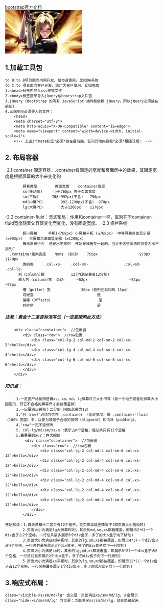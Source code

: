 [bootstrap官方文档](https://v3.bootcss.com/components/)<br>
<img src="../PHP/images/5d5e5c83ef06d.jpg" width=50% height=50% align="middle"/><br>
## 1.加载工具包
    to B:to B项目面向内网开发，给自身使用，比如OA系统
    to C:to 项目面向客户开发，给广大客户使用，比如电商
    1.<head>标签内导入css样式文件
    2.<body>标签底部导入jQuery与bootstrap文件包
    3.jQuery (Bootstrap 的所有 JavaScript 插件都依赖 jQuery，所以jQuery必须放在前边)
    4.三端响应必须导入的文件：
        <head>
        <meta charset="utf-8">
        <meta http-equiv="X-UA-Compatible" content="IE=edge">
        <meta name="viewport" content="width=device-width, initial-scale=1">
        <!-- 上述3个meta标签*必须*放在最前面，任何其他内容都*必须*跟随其后！ -->
    
## 2. 布局容器
   -2.1 container 固定容器：.container有固定的宽度和页面居中的效果，其固定宽度是根据屏幕的大小来变化的
            
            屏幕类型	    页面宽度	container宽度
            xs(移动端)	    小于768px	等于页面宽度
            sm(平板)	    768~992px(不含)	750px
            md(中屏PC)	    992~1200px(不含)	970px
            lg(大屏PC)	    大于1200px	1170px
   -2.2 container-fluid：流式布局：作用和container一样，区别在于container-fluid宽度随着父容器变化而变化，没有固定宽度。
   -2.3 栅栏系统
   
        	超小屏幕     手机(<768px)	小屏幕平板 (≥768px)	中等屏幕桌面显示器(≥992px)	大屏幕大桌面显示器 (≥1200px)
            栅格系统行为	总是水平排列	开始是堆叠在一起的，当大于这些阈值时将变为水平排列C
      .container最大宽度	None （自动）	750px	                970px	                1170px
            类前缀	    .col-xs-	.col-sm-	            .col-md-	            .col-lg-
          列（column)数	        12(均满足黄金12分割)
          最大列（column)宽  自动	    ~62px	                ~81px	                    ~97px
            槽（gutter）宽	            30px（每列左右均有 15px）
            可嵌套	                            是
            偏移（Offsets）	                    是
            列排序	                            是
      
##### 注意：黄金十二圣宫标准写法（一定要按照此方法）
        <div class="ccontainer">  //包裹器
            <div class="row">  //row包裹
                <div class="col-lg-2 col-md-2 col-sm-2 col-xs-2">hello</div>
                <div class="col-lg-4 col-md-4 col-sm-4 col-xs-4">hello</div>
                <div class="col-lg-6 col-md-6 col-sm-6 col-xs-6">hello</div>
            </div>
        </div>
        
##### 知识点：
         1.一定要严格按照逻辑xs，sm，md，lg屏幕尺寸大小书写（每一个电子设备的屏幕大小固定的，其它不合格的屏幕尺寸会被覆盖掉）
         2.一定要满足黄精十二分割（相加总数为12）
         3.“行（row）”必须包含在 .container （固定宽度）或 .container-fluid （100% 宽度）中，以便为其赋予合适的排列（aligment）和内补（padding）。
         4."row"一定不能修改
         5. col-lg/md/sm/xs-n :表示占n个空格，但总共只有12个空格
         5.最重要的来了：睁大眼睛
             <div class="ccontainer">  //包裹器
                <div class="row">  //row包裹
                    <div class="col-lg-2 col-md-4 col-sm-6 col-xs-12">hello</div>
                    <div class="col-lg-2 col-md-4 col-sm-6 col-xs-12">hello</div>
                    <div class="col-lg-2 col-md-4 col-sm-6 col-xs-12">hello</div>
                    <div class="col-lg-2 col-md-4 col-sm-6 col-xs-12">hello</div>
                    <div class="col-lg-2 col-md-4 col-sm-6 col-xs-12">hello</div>
                    <div class="col-lg-2 col-md-4 col-sm-6 col-xs-12">hello</div>
                </div>
            </div>
        
    开始解读：1.首先黄精十二宫只有12个格子，在页面自适应情况下(即页面大小拖动时)
            2.页面大小为满足lg大屏幕PC时，其余的md,sm,xs都被覆盖，即展示2*6(一个div盒子占2个空格，一行总共最多展示6个div盒子，多了的div盒子向下移动)
            3.页面大小为满足md平板时，其余的lg,sm,xs都被覆盖，即展示4*3(一个div盒子占4个空格，一行总共最多展示3个div盒子，多了的div盒子向下一行排列)
            4.页面大小为满足sm时，其余的lg,md,xs都被覆盖，即展示6*2(一个div盒子占6个空格，一行总共最多展示2个div盒子，多了的div盒子向下一行排列)
            5.页面大小为满足xs平板时，其余的lg,sm,md都被覆盖，即展示12*1(一个div盒子占12个空格，一行总共最多展示1个div盒子，多了的div盒子向下一行排列)

## 3.响应式布局：
    class="visible-xs/sm/md/lg" 含义是：页面满足xs/sm/md/lg，才会展示        
    class="hide-xs/sm/md/lg" 含义是：页面满足xs/sm/md/lg，就会隐藏起来
